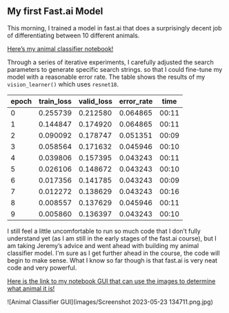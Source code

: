 ## My first Fast.ai Model

This morning, I trained a model in fast.ai that does a surprisingly decent job of differentiating between 10 different animals. 

[Here’s my animal classifier notebook!](https://colab.research.google.com/drive/1f7c881ImRZC4xVS6VUMfh-2akrpRVFPq#scrollTo=QRzAlHhYSedH)

Through a series of iterative experiments, I carefully adjusted the search parameters to generate specific search strings. 
so that I could fine-tune my model with a reasonable error rate. The table shows the results of my `vision_learner()` which uses `resnet18`.

| epoch | train_loss | valid_loss | error_rate | time  |
|-------|------------|------------|------------|-------|
| 0     | 0.255739   | 0.212580   | 0.064865   | 00:11 |
| 1     | 0.144847   | 0.174920   | 0.064865   | 00:11 |
| 2     | 0.090092   | 0.178747   | 0.051351   | 00:09 |
| 3     | 0.058564   | 0.171632   | 0.045946   | 00:10 |
| 4     | 0.039806   | 0.157395   | 0.043243   | 00:11 |
| 5     | 0.026106   | 0.148672   | 0.043243   | 00:10 |
| 6     | 0.017356   | 0.141785   | 0.043243   | 00:09 |
| 7     | 0.012272   | 0.138629   | 0.043243   | 00:16 |
| 8     | 0.008557   | 0.137629   | 0.045946   | 00:11 |
| 9     | 0.005860   | 0.136397   | 0.043243   | 00:10 |

I still feel a little uncomfortable to run so much code that I don’t fully understand yet (as I am still in the early stages of the fast.ai course), 
but I am taking Jeremy’s advice and went ahead with building my animal classifier model. I'm sure as I get further ahead in the course, the code will begin to make sense. What I know so far though is that fast.ai is very neat code and very powerful. 

[Here is the link to my notebook GUI that can use the images to determine what animal it is!](https://colab.research.google.com/drive/1f7c881ImRZC4xVS6VUMfh-2akrpRVFPq#scrollTo=SBnJD5JJZclE&line=1&uniqifier=1)

![Animal Classifier GUI](images/Screenshot 2023-05-23 134711.png.jpg)



